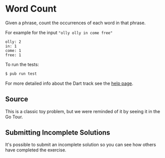 # Word Count

Given a phrase, count the occurrences of each word in that phrase.

For example for the input `"olly olly in come free"`

```text
olly: 2
in: 1
come: 1
free: 1
```


To run the tests:

```sh
$ pub run test
```

For more detailed info about the Dart track see the [help page](http://exercism.io/languages/dart).


## Source

This is a classic toy problem, but we were reminded of it by seeing it in the Go Tour.

## Submitting Incomplete Solutions
It's possible to submit an incomplete solution so you can see how others have completed the exercise.
